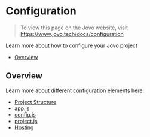 # Configuration

> To view this page on the Jovo website, visit https://www.jovo.tech/docs/configuration

Learn more about how to configure your Jovo project

* [Overview](#overview)


## Overview

Learn more about different configuration elements here:

* [Project Structure](./project-structure.md './project-structure')
* [app.js](./app-js.md './app-js')
* [config.js](./config-js.md './config-js')
* [project.js](./project-js.md './project-js')
* [Hosting](./hosting './hosting')




<!--[metadata]: {"description": "Learn how to configure your Jovo Voice App for Amazon Alexa and Google Assistant", "route": "configuration"}-->

